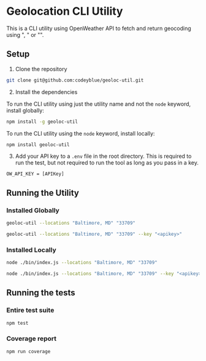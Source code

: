 # Geolocation CLI Utility

This is a CLI utility using OpenWeather API to fetch and return geocoding using "<city>, <state>" or "<zipcode>".

## Setup

1. Clone the repository
```bash
git clone git@github.com:codeyblue/geoloc-util.git
```

2. Install the dependencies

To run the CLI utility using just the utility name and not the `node` keyword, install globally:
```bash
npm install -g geoloc-util
```

To run the CLI utility using the `node` keyword, install locally:
```bash
npm install geoloc-util
```

3. Add your API key to a `.env` file in the root directory. This is required to run the test, but not required to run the tool as long as you pass in a key.
``` title=".env"
OW_API_KEY = [APIKey]
```

## Running the Utility

### Installed Globally

```bash
geoloc-util --locations "Baltimore, MD" "33709"
```

```bash
geoloc-util --locations "Baltimore, MD" "33709" --key "<apikey>"
```

### Installed Locally

```bash
node ./bin/index.js --locations "Baltimore, MD" "33709"
```

```bash
node ./bin/index.js --locations "Baltimore, MD" "33709" --key "<apikey>"
```

## Running the tests

### Entire test suite

```bash
npm test
```

### Coverage report

```bash
npm run coverage
```